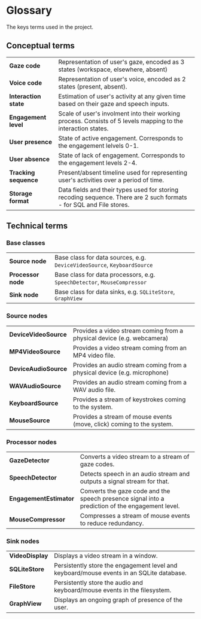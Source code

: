 # Glossary

The keys terms used in the project.

## Conceptual terms

|                       |                                                                                                                     |
| --------------------- | ------------------------------------------------------------------------------------------------------------------- |
| **Gaze code**         | Representation of user's gaze, encoded as 3 states (workspace, elsewhere, absent)                                   |
| **Voice code**        | Representation of user's voice, encoded as 2 states (present, absent).                                              |
| **Interaction state** | Estimation of user's activity at any given time based on their gaze and speech inputs.                              |
| **Engagement level**  | Scale of user's involment into their working process. Consists of 5 levels mapping to the interaction states.       |
| **User presence**     | State of active engagement. Corresponds to the engagement lelvels 0-1.                                              |
| **User absence**      | State of lack of engagement. Corresponds to the engagement levels 2-4.                                              |
| **Tracking sequence** | Present/absent timeline used for representing user's activities over a period of time.                              |
| **Storage format**    | Data fields and their types used for storing recoding sequence. There are 2 such formats - for SQL and File stores. |

## Technical terms

### Base classes

|                    |                                                                          |
| ------------------ | ------------------------------------------------------------------------ |
| **Source node**    | Base class for data sources, e.g. `DeviceVideoSource`, `KeyboardSource`  |
| **Processor node** | Base class for data processors, e.g. `SpeechDetector`, `MouseCompressor` |
| **Sink node**      | Base class for data sinks, e.g. `SQLiteStore`, `GraphView`               |

### Source nodes

|                       |                                                                          |
| --------------------- | ------------------------------------------------------------------------ |
| **DeviceVideoSource** | Provides a video stream coming from a physical device (e.g. webcamera)   |
| **MP4VideoSource**    | Provides a video stream coming from an MP4 video file.                   |
| **DeviceAudioSource** | Provides an audio stream coming from a physical device (e.g. microphone) |
| **WAVAudioSource**    | Provides an audio stream coming from a WAV audio file.                   |
| **KeyboardSource**    | Provides a stream of keystrokes coming to the system.                    |
| **MouseSource**       | Provides a stream of mouse events (move, click) coming to the system.    |

### Processor nodes

|                         |                                                                                                  |
| ----------------------- | ------------------------------------------------------------------------------------------------ |
| **GazeDetector**        | Converts a video stream to a stream of gaze codes.                                               |
| **SpeechDetector**      | Detects speech in an audio stream and outputs a signal stream for that.                          |
| **EngagementEstimator** | Converts the gaze code and the speech presence signal into a prediction of the engagement level. |
| **MouseCompressor**     | Compresses a stream of mouse events to reduce redundancy.                                        |

### Sink nodes

|                  |                                                                                          |
| ---------------- | ---------------------------------------------------------------------------------------- |
| **VideoDisplay** | Displays a video stream in a window.                                                     |
| **SQLiteStore**  | Persistently store the engagement level and keyboard/mouse events in an SQLite database. |
| **FileStore**    | Persistently store the audio and keyboard/mouse events in the filesystem.                |
| **GraphView**    | Displays an ongoing graph of presence of the user.                                       |
